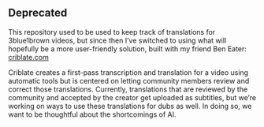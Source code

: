 ## Deprecated

This repository used to be used to keep track of translations for 3blue1brown videos, but since then I’ve switched to using what will hopefully be a more user-friendly solution, built with my friend Ben Eater: [criblate.com](https://criblate.com/)

Criblate creates a first-pass transcription and translation for a video using automatic tools but is centered on letting community members review and correct those translations.
Currently, translations that are reviewed by the community and accepted by the creator get uploaded as subtitles, but we’re working on ways to use these translations for dubs as well. In doing so, we want to be thoughtful about the shortcomings of AI.

